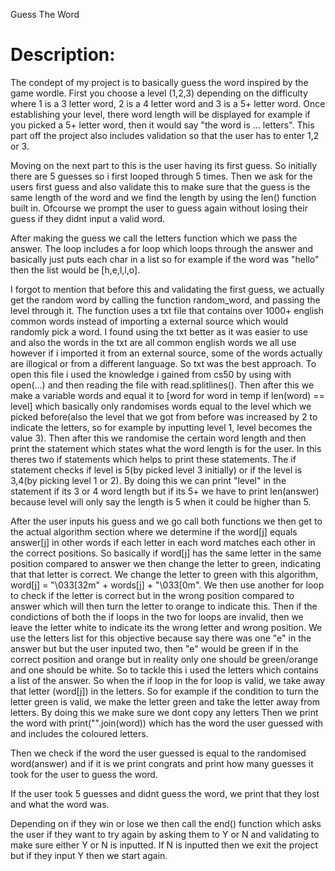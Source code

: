 Guess The Word
# Description:

The condept of my project is to basically guess the word inspired by the game wordle.
First you choose a level (1,2,3) depending on the difficulty where 1 is a 3 letter word, 2 is
a 4 letter word and 3 is a 5+ letter word. Once establishing your level, there word length will be
displayed for example if you picked a 5+ letter word, then it would say "the word is ... letters".
This part off the project also includes validation so that the user has to enter 1,2 or 3.

Moving on the next part to this is the user having its first guess. So initially there are 5 guesses
so i first looped through 5 times. Then we ask for the users first guess and also validate this to
make sure that the guess is the same length of the word and we find the length by using the len()
function built in. Ofcourse we prompt the user to guess again without losing their guess if they
didnt input a valid word.

After making the guess we call the letters function which we pass the answer. The loop includes
a for loop which loops through the answer and basically just puts each char in a list so for example
if the word was "hello" then the list would be [h,e,l,l,o].

I forgot to mention that before this and validating the first guess, we actually get the random word
by calling the function random_word, and passing the level through it. The function uses a txt file that
contains over 1000+ english common words instead of importing a external source which would randomly pick
a word. I found using the txt better as it was easier to use and also the words in the txt are all common
english words we all use however if i imported it from an external source, some of the words actually
are illogical or from a different language. So txt was the best approach. To open this file i used the
knowledge i gained from cs50 by using with open(...) and then reading the file with read.splitlines().
Then after this we make a variable words and equal it to [word for word in temp if len(word) == level]
which basically only randomises words equal to the level which we picked before(also the level that
we got from before was increased by 2 to indicate the letters, so for example by inputting level 1,
level becomes the value 3). Then after this we randomise the certain word length and then print the
statement which states what the word length is for the user. In this theres two if statements which helps
to print these statements. The if statement checks if level is 5(by picked level 3 initially) or if the
level is 3,4(by picking level 1 or 2). By doing this we can print "level" in the statement if its 3 or 4
word length but if its 5+ we have to print len(answer) because level will only say the length is 5 when it
could be higher than 5.

After the user inputs his guess and we go call both functions we then get to the actual algorithm section where
we determine if the word[j] equals answer[j] in other words if each letter in each word matches each other in
the correct positions. So basically if word[j] has the same letter in the same position compared to answer we
then change the letter to green, indicating that that letter is correct. We change the letter to green with
this algorithm, word[j] = "\033[32m" + words[j] + "\033[0m". We then use another for loop to check if the
letter is correct but in the wrong position compared to answer which will then turn the letter to orange
to indicate this. Then if the condictions of both the if loops in the two for loops are invalid, then we leave
the letter white to indicate its the wrong letter and wrong position. We use the letters list for this objective
because say there was one "e" in the answer but but the user inputed two, then "e" would be green if in the correct
position and orange but in reality only one should be green/orange and one should be white. So to tackle this
i used the letters which contains a list of the answer. So when the if loop in the for loop is valid, we take away
that letter (word[j]) in the letters. So for example if the condition to turn the letter green is valid,
we make the letter green and take the letter away from letters. By doing this we make sure we dont copy any letters
Then we print the word with print("".join(word)) which has the word the user guessed with and includes the coloured
letters.

Then we check if the word the user guessed is equal to the randomised word(answer) and if it is we print congrats
and print how many guesses it took for the user to guess the word.

If the user took 5 guesses and didnt guess the word, we print that they lost and what the word was.

Depending on if they win or lose we then call the end() function which asks the user if they want to try again
by asking them to Y or N and validating to make sure either Y or N is inputted. If N is inputted then we exit the
project but if they input Y then we start again.
